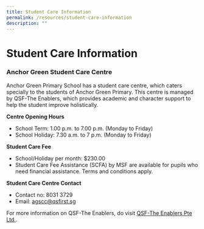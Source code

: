 ```yaml
---
title: Student Care Information
permalink: /resources/student-care-information
description: ""
---
```

Student Care Information
========================

  

### Anchor Green Student Care Centre

  
Anchor Green Primary School has a student care centre, which caters specially to the students of Anchor Green Primary. This centre is managed by QSF-The Enablers, which provides academic and character support to help the student improve holistically.  
  
**Centre Opening Hours**

*   School Term: 1.00 p.m. to 7.00 p.m. (Monday to Friday)
*   School Holiday: 7.30 a.m. to 7 p.m. (Monday to Friday)

  
**Student Care Fee**

*   School/Holiday per month: $230.00
*   Student Care Fee Assistance (SCFA) by MSF are available for pupils who need financial assistance. Terms and conditions apply.

  
**Student Care Centre Contact**  

*   Contact no: 8031 3729
*   Email: [agscc@qsfirst.sg](mailto:agscc@qsfirst.sg)  
    

For more information on QSF-The Enablers, do visit [QSF-The Enablers Pte Ltd.](https://qsfte.qsfirst.sg/).